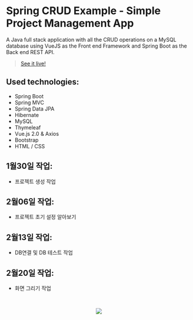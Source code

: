 # Spring CRUD Example - Simple Project Management App

A Java full stack application with all the CRUD operations on a MySQL database using VueJS as the Front end Framework and Spring Boot as the Back end REST API.

> [See it live!](http://localhost:8085/)

## Used technologies:
- Spring Boot
- Spring MVC
- Spring Data JPA
- Hibernate
- MySQL
- Thymeleaf
- Vue.js 2.0 & Axios
- Bootstrap
- HTML / CSS

## 1월30일 작업:
- 프로젝트 생성 작업

## 2월06일 작업:
- 프로젝트 초기 설정 알아보기

## 2월13일 작업:
- DB연결 및 DB 테스트 작업

## 2월20일 작업:
- 화면 그리기 작업

<br />

<p align="center">
    <img src="D:\Project\security\src\main\resources\templates\security\Vector.png"/> 
</p>
